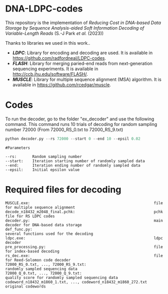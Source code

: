 # DNA-LDPC-codes

This repository is the implementation of *Reducing Cost in DNA-based Data Storage by Sequence Analysis-aided Soft Information Decoding of Variable-Length Reads* (S.-J Park *et al.* (2023))


Thanks to libraries we used in this work..


* ***LDPC***: Library for encoding and decoding are used. It is available in https://github.com/radfordneal/LDPC-codes.  
* ***FLASH***: Library for merging paried-end reads from next-generation sequencing experiments. It is available in http://ccb.jhu.edu/software/FLASH/.  
* ***MUSCLE***: Library for multiple sequence alignment (MSA) algorithm. It is available in https://github.com/rcedgar/muscle.  


# Codes

To run the decoder, go to the folder "ex_decoder" and use the following command.
This command runs 10 trials of decoding for random sampling number 72000 (From 72000_RS_0.txt to 72000_RS_9.txt)
```python
python decoder.py --rs 72000 --start 0 --end 10 --epsil 0.02
```

```
#Parameters

--rs:       Random sampling number
--start:    Iteration starting number of randomly sampled data
--end:      Iteration ending number of randomly sampled data
--epsil:    Initial epsilon value
```


# Required files for decoding

```
MUSCLE.exe:                                                       file for multiple sequence alignment
decode_n18432_m2048_final.pchk:                                   pchk file for RS LDPC codes
decoder.py:                                                       main decoder for DNA-based data storage
def_func.py:                                                      several functions used for the decoding
ldpc.exe:                                                         ldpc decoder
pre_processing.py:                                                file for index-based decoding
rs_dec.exe:                                                       file for Reed-Solomon code decoder
72000_RS_0.txt, ..., 72000_RS_9.txt:                              randomly sampled sequencing data
72000_Q_0.txt, ..., 72000_Q_9.txt:                                quality score for randomly sampled sequencing data
codeword_n18432_m1860_1.txt, ..., codeword_n18432_m1860_272.txt   original codewords
```
